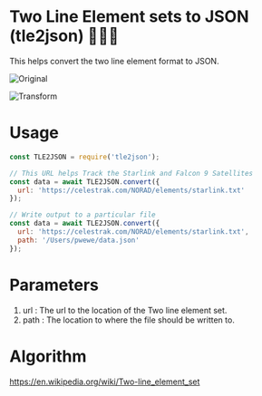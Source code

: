 # Two Line Element sets to JSON (tle2json) 🚴🏾‍♀️

This helps convert the two line element format to JSON.

![Original](https://res.cloudinary.com/pbaba/image/upload/v1589652610/Screenshot_2020-05-16_at_7.02.18_PM_md6ktx.png)

![Transform](https://res.cloudinary.com/pbaba/image/upload/v1589652604/Screenshot_2020-05-16_at_6.44.58_PM_b45huo.png)

# Usage

```js
const TLE2JSON = require('tle2json');

// This URL helps Track the Starlink and Falcon 9 Satellites
const data = await TLE2JSON.convert({
  url: 'https://celestrak.com/NORAD/elements/starlink.txt'
});

// Write output to a particular file
const data = await TLE2JSON.convert({
  url: 'https://celestrak.com/NORAD/elements/starlink.txt',
  path: '/Users/pwewe/data.json'
});
```

# Parameters

1. url : The url to the location of the Two line element set.
2. path : The location to where the file should be written to.

# Algorithm

https://en.wikipedia.org/wiki/Two-line_element_set
